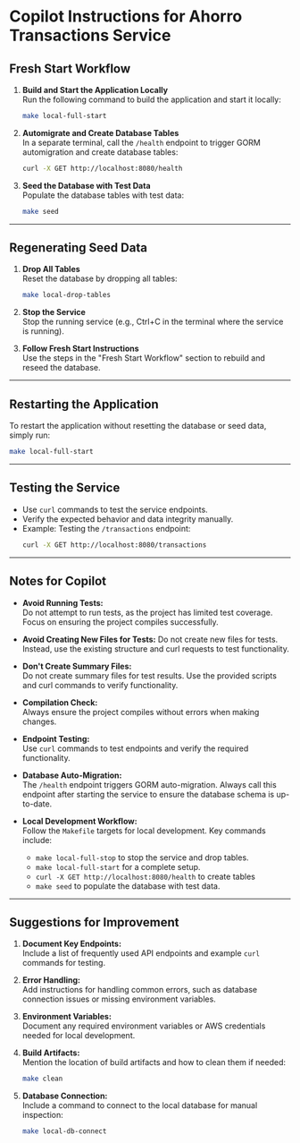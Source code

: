 # Copilot Instructions for Ahorro Transactions Service

## Fresh Start Workflow

1. **Build and Start the Application Locally**  
   Run the following command to build the application and start it locally:
   ```bash
   make local-full-start
   ```

2. **Automigrate and Create Database Tables**  
   In a separate terminal, call the `/health` endpoint to trigger GORM automigration and create database tables:
   ```bash
   curl -X GET http://localhost:8080/health
   ```

3. **Seed the Database with Test Data**  
   Populate the database tables with test data:
   ```bash
   make seed
   ```

---

## Regenerating Seed Data

1. **Drop All Tables**  
   Reset the database by dropping all tables:
   ```bash
   make local-drop-tables
   ```

2. **Stop the Service**  
   Stop the running service (e.g., Ctrl+C in the terminal where the service is running).

3. **Follow Fresh Start Instructions**  
   Use the steps in the "Fresh Start Workflow" section to rebuild and reseed the database.

---

## Restarting the Application

To restart the application without resetting the database or seed data, simply run:
```bash
make local-full-start
```

---

## Testing the Service

- Use `curl` commands to test the service endpoints.  
- Verify the expected behavior and data integrity manually.  
- Example: Testing the `/transactions` endpoint:
  ```bash
  curl -X GET http://localhost:8080/transactions
  ```

---

## Notes for Copilot

- **Avoid Running Tests:**  
  Do not attempt to run tests, as the project has limited test coverage. Focus on ensuring the project compiles successfully.

- **Avoid Creating New Files for Tests:**
  Do not create new files for tests. Instead, use the existing structure and curl requests to test functionality.

- **Don't Create Summary Files:**  
  Do not create summary files for test results. Use the provided scripts and curl commands to verify functionality.

- **Compilation Check:**  
  Always ensure the project compiles without errors when making changes.

- **Endpoint Testing:**  
  Use `curl` commands to test endpoints and verify the required functionality.

- **Database Auto-Migration:**  
  The `/health` endpoint triggers GORM auto-migration. Always call this endpoint after starting the service to ensure the database schema is up-to-date.

- **Local Development Workflow:**  
  Follow the `Makefile` targets for local development. Key commands include:
  - `make local-full-stop` to stop the service and drop tables.
  - `make local-full-start` for a complete setup.
  - `curl -X GET http://localhost:8080/health` to create tables
  - `make seed` to populate the database with test data.

---

## Suggestions for Improvement

1. **Document Key Endpoints:**  
   Include a list of frequently used API endpoints and example `curl` commands for testing.

2. **Error Handling:**  
   Add instructions for handling common errors, such as database connection issues or missing environment variables.

3. **Environment Variables:**  
   Document any required environment variables or AWS credentials needed for local development.

4. **Build Artifacts:**  
   Mention the location of build artifacts and how to clean them if needed:
   ```bash
   make clean
   ```

5. **Database Connection:**  
   Include a command to connect to the local database for manual inspection:
   ```bash
   make local-db-connect
   ```
